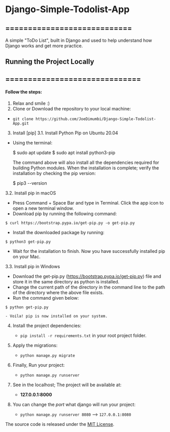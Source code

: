# Django-Simple-Todolist-App
============================
-----------
A simple "ToDo List", built in Django and used to help understand how Django works and get more practice.

## Running the Project Locally
==============================
-----------
#### Follow the steps:

1. Relax and smile :)
2. Clone or Download the repository to your local machine:
  - ```git clone https://github.com/JoeDimumbi/Django-Simple-Todolist-App.git```
  
3. Install [pip]
  3.1. Install Python Pip on Ubuntu 20.04
  
  - Using the terminal:
  
    $ sudo apt update
    $ sudo apt install python3-pip
    
    The command above will also install all the dependencies required for building Python modules.
    When the installation is complete; verify the installation by checking the pip version:

    $ pip3 --version
    
   3.2. Install pip in macOS
   
   - Press Command + Space Bar and type in Terminal. Click the app icon to open a new terminal window.
   - Download pip by running the following command:
   
    $ curl https://bootstrap.pypa.io/get-pip.py -o get-pip.py
   - Install the downloaded package by running:
    
    $ python3 get-pip.py
   
   - Wait for the installation to finish. Now you have successfully installed pip on your Mac.
   
   3.3. Install pip in Windows
   - Download the get-pip.py (https://bootstrap.pypa.io/get-pip.py) file and store it in the same directory as python is installed.
   - Change the current path of the directory in the command line to the path of the directory where the above file exists.
   - Run the command given below:

    $ python get-pip.py
    
    - Voila! pip is now installed on your system.
    
4. Install the project dependencies:

    - ```pip install -r requirements.txt``` in your root project folder.
    
5. Apply the migrations:

    - ```python manage.py migrate```
6. Finally, Run your project:
    - ```python manage.py runserver```
7. See in the localhost; The project will be available at:
    - **127.0.0.1:8000**

8. You can change the *port* what django will run your project: 
    - ```python manage.py runserver 8080``` --> ```127.0.0.1:8080```


The source code is released under the [MIT License](https://github.com/JoeDimumbi/Django-Simple-Todolist-App/blob/master/LICENSE).
